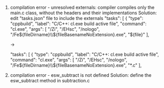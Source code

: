 1. compilation error - unresolved externals:
	compiler compiles only the main.c class, without the headers and their implementations
	Solution: edit "tasks.json" file to include the externals
	"tasks": [
        {
            "type": "cppbuild",
            "label": "C/C++: cl.exe build active file",
            "command": "cl.exe",
            "args": [
                "/Zi",
                "/EHsc",
                "/nologo",
                "/Fe${fileDirname}\\${fileBasenameNoExtension}.exe",
                "${file}"
            ],
	
	->
	
	"tasks": [
        {
            "type": "cppbuild",
            "label": "C/C++: cl.exe build active file",
            "command": "cl.exe",
            "args": [
                "/Zi",
                "/EHsc",
                "/nologo",
                "/Fe${fileDirname}\\${fileBasenameNoExtension}.exe",
                "*.c"
            ],

2. compilation error - esw_subtract is not defined
	Solution: define the esw_subtract method in subtraction.c